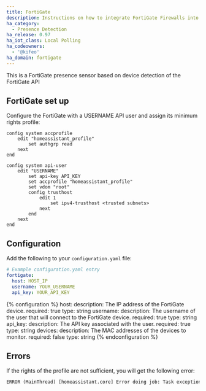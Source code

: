 ```yaml
---
title: FortiGate
description: Instructions on how to integrate FortiGate Firewalls into Home Assistant.
ha_category:
  - Presence Detection
ha_release: 0.97
ha_iot_class: Local Polling
ha_codeowners:
  - '@kifeo'
ha_domain: fortigate
---
```


This is a FortiGate presence sensor based on device detection of the FortiGate API

## FortiGate set up

Configure the FortiGate with a USERNAME API user and assign its minimum rights profile:

```text
config system accprofile
    edit "homeassistant_profile"
        set authgrp read
    next
end

config system api-user
    edit "USERNAME"
        set api-key API_KEY
        set accprofile "homeassistant_profile"
        set vdom "root"
        config trusthost
            edit 1
                set ipv4-trusthost <trusted subnets>
            next
        end
    next
end
```

## Configuration

Add the following to your `configuration.yaml` file:

```yaml
# Example configuration.yaml entry
fortigate:
  host: HOST_IP
  username: YOUR_USERNAME
  api_key: YOUR_API_KEY
```

{% configuration %}
host:
  description: The IP address of the FortiGate device.
  required: true
  type: string
username:
  description: The username of the user that will connect to the FortiGate device.
  required: true
  type: string
api_key:
  description: The API key associated with the user.
  required: true
  type: string
devices:
  description: The MAC addresses of the devices to monitor.
  required: false
  type: string
{% endconfiguration %}

## Errors

If the rights of the profile are not sufficient, you will get the following error:

```txt
ERROR (MainThread) [homeassistant.core] Error doing job: Task exception was never retrieved
```
